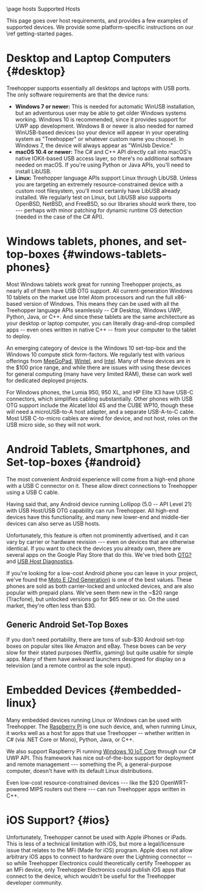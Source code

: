 \page hosts Supported Hosts

This page goes over host requirements, and provides a few examples of supported devices. We provide some platform-specific instructions on our \ref getting-started pages.

# Desktop and Laptop Computers {#desktop}
Treehopper supports essentially all desktops and laptops with USB ports. The only software requirements are that the device runs:
 - **Windows 7 or newer:** This is needed for automatic WinUSB installation, but an adventurous user may be able to get older Windows systems working. Windows 10 is recommended, since it provides support for UWP app development. Windows 8 or newer is also needed for named WinUSB-based devices (so your device will appear in your operating system as "Treehopper" or whatever custom name you choose). In Windows 7, the device will always appear as "WinUsb Device."
 - **macOS 10.4 or newer:** The C# and C++ API directly call into macOS's native IOKit-based USB access layer, so there's no additional software needed on macOS. If you're using Python or Java APIs, you'll need to install LibUSB.
 - **Linux:** Treehopper language APIs support Linux through LibUSB. Unless you are targeting an extremely resource-constrained device with a custom root filesystem, you'll most certainly have LibUSB already installed. We regularly test on Linux, but LibUSB also supports OpenBSD, NetBSD, and FreeBSD, so our libraries should work there, too --- perhaps with minor patching for dynamic runtime OS detection (needed in the case of the C# API).

# Windows tablets, phones, and set-top-boxes {#windows-tablets-phones}
Most Windows tablets work great for running Treehopper projects, as nearly all of them have USB OTG support. All current-generation Windows 10 tablets on the market use Intel Atom processors and run the full x86-based version of Windows. This means they can be used with all the Treehopper language APIs seamlessly -- C# Desktop, Windows UWP, Python, Java, or C++. And since these tablets are the same architecture as your desktop or laptop computer, you can literally drag-and-drop compiled apps -- even ones written in native C++ -- from your computer to the tablet to deploy.

An emerging category of device is the Windows 10 set-top-box and the Windows 10 compute stick form-factors. We regularly test with various offerings from [MeeGoPad](http://www.x86pad.com/), [Wintel](https://www.amazon.com/dp/B06W2LWQKC), and [Intel](http://www.intel.com/content/www/us/en/compute-stick/intel-compute-stick.html). Many of these devices are in the $100 price range, and while there are issues with using these devices for general computing (many have very limited RAM), these can work well for dedicated deployed projects.

For Windows phones, the Lumia 950, 950 XL, and HP Elite X3 have USB-C connectors, which simplifies cabling substantially. Other phones with USB OTG support include the Alcatel Idol 4S and the CUBE WP10, though these will need a microUSB-to-A host adapter, and a separate USB-A-to-C cable. Most USB C-to-micro cables are wired for device, and not host, roles on the USB micro side, so they will not work.

# Android Tablets, Smartphones, and Set-top-boxes {#android}
The most convenient Android experience will come from a high-end phone with a USB C connector on it. These allow direct connections to Treehopper using a USB C cable.

Having said that, any Android device running Lollipop (5.0 -- API Level 21) with USB Host/USB OTG capability can run Treehopper. All high-end devices have this functionality, and many new lower-end and middle-tier devices can also serve as USB hosts.

Unfortunately, this feature is often not prominently advertised, and it can vary by carrier or hardware revision --- even on devices that are otherwise identical. If you want to check the devices you already own, there are several apps on the Google Play Store that do this. We've tried both [OTG?](https://play.google.com/store/apps/details?id=com.btssm.doihaveotg&hl=en) and [USB Host Diagnostics](https://play.google.com/store/apps/details?id=eu.chainfire.usbhostdiagnostics&hl=en).

If you're looking for a low-cost Android phone you can leave in your project, we've found the [Moto E (2nd Generation)](https://www.gsmarena.com/motorola_moto_e_(2nd_gen)-6986.php) is one of the best values. These phones are sold as both carrier-locked and unlocked devices, and are also popular with prepaid plans. We've seen them new in the ~$20 range (Tracfone), but unlocked versions go for $65 new or so. On the used market, they're often less than $30.

## Generic Android Set-Top Boxes
If you don't need portability, there are tons of sub-$30 Android set-top boxes on popular sites like Amazon and eBay. These boxes can be *very* slow for their stated purposes (Netflix, gaming) but quite usable for simple apps. Many of them have awkward launchers designed for display on a television (and a remote control as the sole input).

# Embedded Devices {#embedded-linux}
Many embedded devices running Linux or Windows can be used with Treehopper. The [Raspberry Pi](https://www.raspberrypi.org/) is one such device, and, when running Linux, it works well as a host for apps that use Treehopper -- whether written in C# (via .NET Core or Mono), Python, Java, or C++.

We also support Raspberry Pi running [Windows 10 IoT Core](https://developer.microsoft.com/en-us/windows/iot/explore/iotcore) through our C# UWP API. This framework has nice out-of-the-box support for deployment and remote management --- something the Pi, a general-purpose computer, doesn't have with its default Linux distributions.

Even low-cost resource-constrained devices --- like the $20 OpenWRT-powered MIPS routers out there --- can run Treehopper apps written in C++.

# iOS Support? {#ios}
Unfortunately, Treehopper cannot be used with Apple iPhones or iPads. This is less of a technical limitation with iOS, but more a legal/licensure issue that relates to the MFi (Made for iOS) program. Apple does not allow arbitrary iOS apps to connect to hardware over the Lightning connector -- so while Treehopper Electronics could theoretically certify Treehopper as an MFi device, only Treehopper Electronics could publish iOS apps that connect to the device, which wouldn't be useful for the Treehopper developer community.